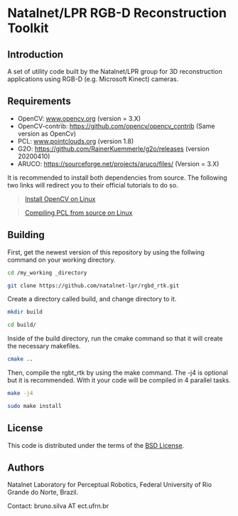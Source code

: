 # Natalnet/LPR RGB-D Reconstruction Toolkit


Introduction
------------

A set of utility code built by the Natalnet/LPR group for 3D reconstruction
applications using RGB-D (e.g. Microsoft Kinect) cameras.

Requirements
------------

- OpenCV: www.opencv.org  (version = 3.X)
- OpenCV-contrib: https://github.com/opencv/opencv_contrib  (Same version as OpenCv)
- PCL: www.pointclouds.org (version 1.8)
- G2O: https://github.com/RainerKuemmerle/g2o/releases (version 20200410)
- ARUCO: https://sourceforge.net/projects/aruco/files/ (Version = 3.X)

It is recommended to install both dependencies from source. The following two links will redirect you to their official tutorials to do so.

> [Install OpenCV on Linux](https://docs.opencv.org/3.3.1/d7/d9f/tutorial_linux_install.html#linux-installation])

> [Compiling PCL from source on Linux](http://pointclouds.org/documentation/tutorials/compiling_pcl_posix.php)

Building
------------

First, get the newest version of this repository by using the follwing command on your working directory.

```bash
cd /my_working _directory 
```

```bash
git clone https://github.com/natalnet-lpr/rgbd_rtk.git
```

Create a directory called build, and change directory to it.

```bash
mkdir build
``` 
```bash
cd build/
```

Inside of the build directory, run the cmake command so that it will create the necessary makefiles.

```bash
cmake ..
```

Then, compile the rgbt_rtk by using the make command. The -j4 is optional but it is recommended. With it your code will be compiled in 4 parallel tasks.

```bash
make -j4
```

```bash
sudo make install
```

License
------------

This code is distributed under the terms of the [BSD License](https://github.com/natalnet-lpr/rgbd_rtk/blob/master/LICENSE).


Authors
------------

Natalnet Laboratory for Perceptual Robotics, Federal University of Rio Grande do Norte, Brazil.

Contact: bruno.silva AT ect.ufrn.br

